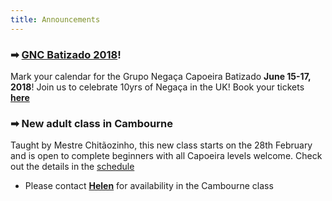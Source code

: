 ```yaml
---
title: Announcements
---
```


### ➡ [**GNC Batizado 2018**](/batizado2018)!
Mark your calendar for the Grupo Negaça Capoeira Batizado **June 15-17, 2018**! Join us to celebrate 10yrs of Negaça in the UK! Book your tickets [**here**](/batizado2018#info)

### ➡ New adult class in Cambourne
Taught by Mestre Chitãozinho, this new class starts on the 28th February and is open to complete beginners with all Capoeira levels welcome. Check out the details in the [schedule](#classes)
* Please contact [**Helen**](mailto:capoeiracambs@gmail.com) for availability in the Cambourne class

<!--
### ➡ Easter Holidays 2018 CHILDREN
* Cambridge Capoeira club children:  Friday 30/03/2018 all classes on holiday [schedule](#classes)
* Saffron Walden Capoeira club children: Wednesday 4/04/2018 all classes on holiday [schedule](#classes)
* Please contact [**Manuela**](mailto:manuela.gnc@gmail.com) for place availability in the Cambridge and Saffron Walden kids clubs.
-->

<!--
### ➡ New 2018 Beginners series!
Get fit, make new friends and start an awesome hobby in 2018 with capoeira!  
New 10-week beginners series starting:
* February 1st, 2018 in Cambridge (Thursdays, 6:30-7:30pm). Full series for £50 or £6/class

Check out the detailed [schedule](#classes) of beginner classes and [**sign-up here**](/signup). Places are limited!
-->
<!--
### ➡ Easter Holidays 2018 CHILDREN
* Cambridge Capoeira club children:  Friday 30/03/2018 all classes on holiday [schedule](#classes)
* Saffron Walden Capoeira club children: Wednesday 4/04/2018 all classes on holiday [schedule](#classes)

* Please contact [**Manuela**](mailto:manuela.gnc@gmail.com) for place availability in the Cambridge and Saffron Walden kids clubs.
* Please contact [**Susannah**](mailto:enganosa.gnc@gmail.com) for place availability in the Stapleford kids clubs.
-->
